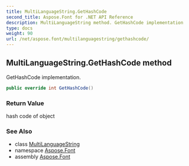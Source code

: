 ```yaml
---
title: MultiLanguageString.GetHashCode
second_title: Aspose.Font for .NET API Reference
description: MultiLanguageString method. GetHashCode implementation
type: docs
weight: 90
url: /net/aspose.font/multilanguagestring/gethashcode/
---
```

## MultiLanguageString.GetHashCode method

GetHashCode implementation.

```csharp
public override int GetHashCode()
```

### Return Value

hash code of object

### See Also

* class [MultiLanguageString](../)
* namespace [Aspose.Font](../../../aspose.font/)
* assembly [Aspose.Font](../../../)


